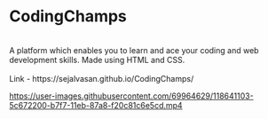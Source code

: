# CodingChamps
<br>
 A platform which enables you to learn and ace your coding and web development skills. Made using HTML and CSS. <br>
 <br>
 Link - https://sejalvasan.github.io/CodingChamps/ 
<br>


https://user-images.githubusercontent.com/69964629/118641103-5c672200-b7f7-11eb-87a8-f20c81c6e5cd.mp4

